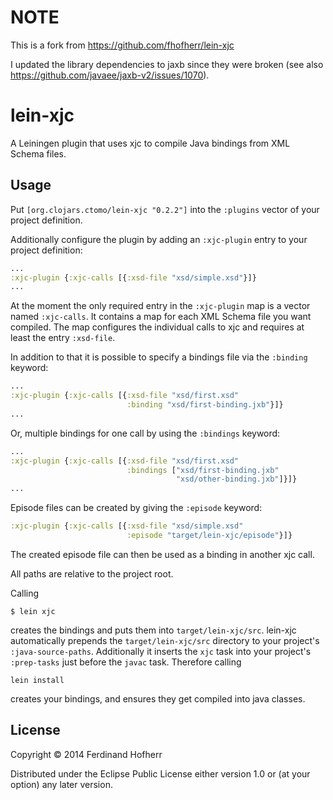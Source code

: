 # NOTE

This is a fork from https://github.com/fhofherr/lein-xjc

I updated the library dependencies to jaxb since they were broken (see also https://github.com/javaee/jaxb-v2/issues/1070).

# lein-xjc

A Leiningen plugin that uses xjc to compile Java bindings from XML Schema files.

## Usage

Put `[org.clojars.ctomo/lein-xjc "0.2.2"]` into the `:plugins` vector of your
project definition.

Additionally configure the plugin by adding an `:xjc-plugin` entry to your
project definition:

```clojure
...
:xjc-plugin {:xjc-calls [{:xsd-file "xsd/simple.xsd"}]}
...
```

At the moment the only required entry in the `:xjc-plugin` map is a vector
named `:xjc-calls`. It contains a map for each XML Schema file you want
compiled. The map configures the individual calls to xjc and requires at least
the entry `:xsd-file`.

In addition to that it is possible to specify a bindings file via the
`:binding` keyword:

```clojure
...
:xjc-plugin {:xjc-calls [{:xsd-file "xsd/first.xsd"
                          :binding "xsd/first-binding.jxb"}]}
...
```
Or, multiple bindings for one call by using the `:bindings` keyword:

```clojure
...
:xjc-plugin {:xjc-calls [{:xsd-file "xsd/first.xsd"
                          :bindings ["xsd/first-binding.jxb"
                                     "xsd/other-binding.jxb"]}]}
...
```
Episode files can be created by giving the `:episode` keyword:

```clojure
:xjc-plugin {:xjc-calls [{:xsd-file "xsd/simple.xsd"
                          :episode "target/lein-xjc/episode"}]}
```

The created episode file can then be used as a binding in another xjc call.

All paths are relative to the project root.

Calling

    $ lein xjc

creates the bindings and puts them into `target/lein-xjc/src`. lein-xjc
automatically prepends the `target/lein-xjc/src` directory to your project's
`:java-source-paths`. Additionally it inserts the `xjc` task into your project's
`:prep-tasks` just before the `javac` task. Therefore calling

    lein install

creates your bindings, and ensures they get compiled into java classes.

## License

Copyright © 2014 Ferdinand Hofherr

Distributed under the Eclipse Public License either version 1.0 or (at
your option) any later version.
